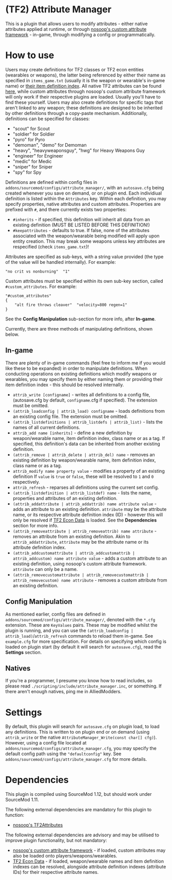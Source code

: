 # (TF2) Attribute Manager

This is a plugin that allows users to modify attributes - either native attributes applied at runtime, or through [nosoop's custom attribute framework](https://github.com/nosoop/SM-TFCustAttr) - in-game, through modifying a config or programmatically.

# How to use
Users may create definitions for TF2 classes or TF2 econ entities (wearables or weapons), the latter being referenced by either their name as specified in `items_game.txt` (usually it is the weapon or wearable's in-game name) or [their item definition index](https://wiki.alliedmods.net/Team_fortress_2_item_definition_indexes). All native TF2 attributes can be found [here](https://wiki.teamfortress.com/wiki/List_of_item_attributes), while custom attributes through nosoop's custom attribute framework will only work if their respective plugins are loaded. Usually you'll have to find these yourself. Users may also create definitions for specific tags that aren't linked to any weapon; these definitions are designed to be inherited by other definitions through a copy-paste mechanism. Additionally, definitions can be specified for classes:
- "scout" for Scout
- "soldier" for Soldier
- "pyro" for Pyro
- "demoman", "demo" for Demoman
- "heavy", "heavyweaponsguy", "hwg" for Heavy Weapons Guy
- "engineer" for Engineer
- "medic" for Medic
- "sniper" for Sniper
- "spy" for Spy

Definitions are defined within config files in `addons/sourcemod/configs/attribute_manager/`, with an `autosave.cfg` being created whenever you save on demand, or on plugin end. Each individiual definition is listed within the `Attributes` key. Within each definition, you may specify properties, native attributes and custom attributes. Properties are prefixed with `#`, and there currently exists two properties:
- `#inherits` - if specified, this definition will inherit all data from an existing definition (MUST BE LISTED BEFORE THIS DEFINITION!)
- `#keepattributes` - defaults to true. If false, none of the attributes associated with the weapon/wearable being modified will apply upon entity creation. This may break some weapons unless key attributes are respecified (check `items_game.txt`)!

Attributes are specified as sub-keys, with a string value provided (the type of the value will be handled internally). For example:
```
"no crit vs nonburning"  "1"
```

Custom attributes must be specified within its own sub-key section, called `#custom_attributes`. For example:
```
"#custom_attributes"
{
    "alt fire throws cleaver"  "velocity=800 regen=1"
}
```

See the **Config Manipulation** sub-section for more info, after **In-game**.

Currently, there are three methods of manipulating definitions, shown below.

## In-game
There are plenty of in-game commands (feel free to inform me if you would like these to be expanded) in order to manipulate definitions. When conducting operations on existing definitions which modify weapons or wearables, you may specify them by either naming them or providing their item definition index - this should be resolved internally.
- `attrib_write [configname]` - writes all definitions to a config file, (autosave.cfg by default, `configname`.cfg if specified). The extension must be omitted.
- `(attrib_loadconfig | attrib_load) configname` - loads definitions from an existing config file. The extension must be omitted.
- `(attrib_listdefinitions | attrib_listdefs | attrib_list)` - lists the names of all current definitions.
- `attrib_add name [inherits]` - define a new definition by weapon/wearable name, item definition index, class name or as a tag. If specified, this definition's data can be inherited from another existing definition.
- `(attrib_remove | attrib_delete | attrib_del) name` - removes an existing definition by weapon/wearable name, item definition index, class name or as a tag.
- `attrib_modify name property value` - modifies a property of an existing definition If `value` is `true` or `false`, these will be resolved to `1` and `0` respectively.
- `attrib_refresh` - reparses all definitions using the current set config.
- `(attrib_listdefinition | attrib_listdef) name` - lists the name, properties and attributes of an existing definition.
- `(attrib_addattribute | attrib_addattrib) name attribute value` - adds an attribute to an existing definition. `attribute` may be the attribute name, or its respective attribute definition index (ID) - however this will only be resolved if [TF2 Econ Data](https://github.com/nosoop/SM-TFEconData) is loaded. See the **Dependencies** section for more info.
- `(attrib_removeattribute | attrib_removeattrib) name attribute` - removes an attribute from an existing definition. Akin to `attrib_addattribute`, `attribute` may be the attribute name or its attribute definition index.
- `(attrib_addcustomattribute | attrib_addcustomattrib | attrib_addcustom) name attribute value` - adds a custom attribute to an existing definition, using nosoop's custom attribute framework. `attribute` can only be a name.
- `(attrib_removecustomattribute | attrib_removecustomattrib | attrib_removecustom) name attribute` - removes a custom attribute from an existing definition.

## Config Manipulation
As mentioned earlier, config files are defined in `addons/sourcemod/configs/attribute_manager/`, denoted with the `*.cfg` extension. These are `KeyValues` pairs. These may be modified whilst the plugin is running, and you can use the `(attrib_loadconfig | attrib_load)`/`attrib_refresh` commands to reload them in-game. See `example.cfg` for more specification. For details on specifying which config is loaded on plugin start (by default it will search for `autosave.cfg`), read the **Settings** section.

## Natives
If you're a programmer, I presume you know how to read includes, so please read `./scripting/include/attribute_manager.inc`, or something. If there aren't enough natives, ping me in AlliedModders.

# Settings
By default, this plugin will search for `autosave.cfg` on plugin load, to load any definitions. This is written to on plugin end or on demand (using `attrib_write` or the native `AttributeManager_Write(const char[] cfg)`). However, using a config file located at `addons/sourcemod/configs/attribute_manager.cfg`, you may specify the default config path using the `"defaultconfig"` key. See `addons/sourcemod/configs/attribute_manager.cfg` for more details.

# Dependencies
This plugin is compiled using SourceMod 1.12, but should work under SourceMod 1.11.

The following external dependencies are mandatory for this plugin to function:
- [nosoop's TF2Attributes](https://github.com/nosoop/tf2attributes)

The following external dependencies are advisory and may be utilised to improve plugin functionality, but not mandatory:
- [nosoop's custom attribute framework](https://github.com/nosoop/SM-TFCustAttr) - if loaded, custom attributes may also be loaded onto players/weapons/wearables.
- [TF2 Econ Data](https://github.com/nosoop/SM-TFEconData) - if loaded, weapon/wearable names and item definition indexes can be resolved, alongside attribute definition indexes (attribute IDs) for their respective attribute names.
